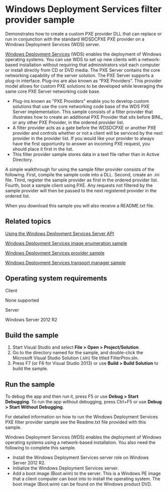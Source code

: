 Windows Deployment Services filter provider sample
==================================================

Demonstrates how to create a custom PXE provider DLL that can replace or run in conjunction with the standard WDSDCPXE PXE provider on a Windows Deployment Services (WDS) server.

[Windows Deployment Services](http://msdn.microsoft.com/en-us/library/windows/desktop/dd379586) (WDS) enables the deployment of Windows operating systems. You can use WDS to set up new clients with a network-based installation without requiring that administrators visit each computer or install directly from CD or DVD media. The PXE Server contains the core networking capability of the server solution. The PXE Server supports a plug-in interface. Plug-ins are also known as “PXE Providers”. This provider model allows for custom PXE solutions to be developed while leveraging the same core PXE Server networking code base.

-   Plug-ins known as "PXE Providers" enable you to develop custom solutions that use the core networking code base of the WDS PXE Server implementation. This sample consists of a filter provider that illustrates how to create an additional PXE Provider that sits before BINL, or any other PXE Provider, in the ordered provider list.
-   A filter provider acts as a gate before the WDSDCPXE or another PXE provider and controls whether or not a client will be serviced by the next provider in the provider list. If you would like your provider to always have the first opportunity to answer an incoming PXE request, you should place it first in the list.
-   This filter provider sample stores data in a text file rather than in Active Directory.

A simple walkthrough for using the sample filter provider consists of the following. First, compile the sample code into a DLL. Second, create an .ini file. Third, register the sample provider as first in the ordered provider list. Fourth, boot a sample client using PXE. Any requests not filtered by the sample provider will then be passed to the next registered provider in the ordered list.

When you download this sample you will also receive a README.txt file.

Related topics
--------------

[Using the Windows Deployment Services Server API](http://msdn.microsoft.com/en-us/library/windows/desktop/bb530732)

[Windows Deployment Services image enumeration sample](http://go.microsoft.com/fwlink/p/?linkid=254937)

[Windows Deployment Services provider sample](http://go.microsoft.com/fwlink/p/?linkid=254936)

[Windows Deployment Services transport manager sample](http://go.microsoft.com/fwlink/p/?linkid=254942)

Operating system requirements
-----------------------------

Client

None supported

Server

Windows Server 2012 R2

Build the sample
----------------

1.  Start Visual Studio and select **File \> Open \> Project/Solution**.
2.  Go to the directory named for the sample, and double-click the Microsoft Visual Studio Solution (.sln) file titled FilterProv.sln.
3.  Press F7 (or F6 for Visual Studio 2013) or use **Build \> Build Solution** to build the sample.

Run the sample
--------------

To debug the app and then run it, press F5 or use **Debug \> Start Debugging**. To run the app without debugging, press Ctrl+F5 or use **Debug \> Start Without Debugging**.

For detailed information on how to run the Windows Deployment Services PXE filter provider sample see the Readme.txt file provided with this sample.

Windows Deployment Services (WDS) enables the deployment of Windows operating systems using a network-based installation. You also need the following to complete this sample.

-   Install the Windows Deployment Services server role on Windows Server 2012 R2.
-   Initialize the Windows Deployment Services server.
-   Add a boot image (Boot.wim) to the server. This is a Windows PE image that a client computer can boot into to install the operating system. The boot image (Boot.wim) can be found on the Windows product DVD.

